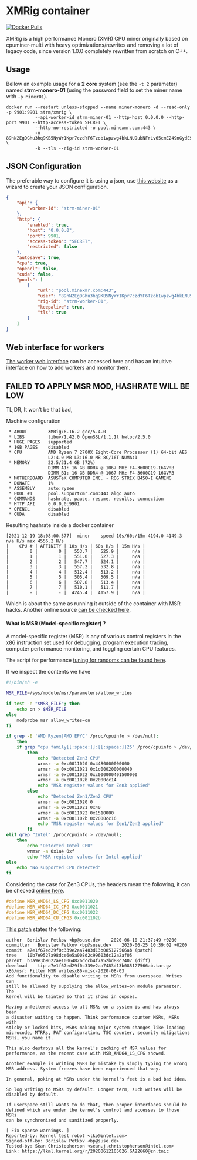 # XMRig container

[![Docker Pulls](https://img.shields.io/docker/pulls/strm/xmrig.svg?style=plastic)](https://hub.docker.com/r/strm/xmrig/)

XMRig is a high performance Monero (XMR) CPU miner originally based on
cpuminer-multi with heavy optimizations/rewrites and removing a lot of legacy
code, since version 1.0.0 completely rewritten from scratch on C++.

## Usage

Bellow an example usage for a **2 core** system (see the `-t 2` parameter) named
**strm-monero-01** (using the password field to set the miner name with `-p Miner01`).

```
docker run --restart unless-stopped --name miner-monero -d --read-only -p 9901:9901 strm/xmrig \
           --api-worker-id strm-miner-01 --http-host 0.0.0.0 --http-port 9901 --http-access-token SECRET \
           --http-no-restricted -o pool.minexmr.com:443 \
           -u 89hN2EgDGhu3hq9KB5NyWr1Kpr7czdYF6Tzob1wpzwg4bkLNU9ubNFrLv65cmE249nGydESohbatFVJZDduT6x1LCBt1DYR \
           -k --tls --rig-id strm-worker-01
```

## JSON Configuration

The preferable way to configure it is using a json, use [this
website](https://xmrig.com/wizard#start) as a wizard to create your JSON
configuration.

```json
{
    "api": {
        "worker-id": "strm-miner-01"
    },
    "http": {
        "enabled": true,
        "host": "0.0.0.0",
        "port": 9901,
        "access-token": "SECRET",
        "restricted": false
    },
    "autosave": true,
    "cpu": true,
    "opencl": false,
    "cuda": false,
    "pools": [
        {
            "url": "pool.minexmr.com:443",
            "user": "89hN2EgDGhu3hq9KB5NyWr1Kpr7czdYF6Tzob1wpzwg4bkLNU9ubNFrLv65cmE249nGydESohbatFVJZDduT6x1LCBt1DYR",
            "rig-id": "strm-worker-01",
            "keepalive": true,
            "tls": true
        }
    ]
}
```

## Web interface for workers

[The worker web interface](http://workers.xmrig.info/) can be accessed here and
has an intuitive interface on how to add workers and monitor them.

## FAILED TO APPLY MSR MOD, HASHRATE WILL BE LOW

TL;DR, It won't be that bad,

Machine configuration
```
 * ABOUT        XMRig/6.16.2 gcc/5.4.0
 * LIBS         libuv/1.42.0 OpenSSL/1.1.1l hwloc/2.5.0
 * HUGE PAGES   supported
 * 1GB PAGES    disabled
 * CPU          AMD Ryzen 7 2700X Eight-Core Processor (1) 64-bit AES
                L2:4.0 MB L3:16.0 MB 8C/16T NUMA:1
 * MEMORY       22.5/31.4 GB (72%)
                DIMM_A1: 16 GB DDR4 @ 1067 MHz F4-3600C19-16GVRB
                DIMM_B1: 16 GB DDR4 @ 1067 MHz F4-3600C19-16GVRB
 * MOTHERBOARD  ASUSTeK COMPUTER INC. - ROG STRIX B450-I GAMING
 * DONATE       1%
 * ASSEMBLY     auto:ryzen
 * POOL #1      pool.supportxmr.com:443 algo auto
 * COMMANDS     hashrate, pause, resume, results, connection
 * HTTP API     0.0.0.0:9901 
 * OPENCL       disabled
 * CUDA         disabled
```

Resulting hashrate inside a docker container

```
[2021-12-19 18:08:00.577]  miner    speed 10s/60s/15m 4194.0 4149.3 n/a H/s max 4556.2 H/s
|    CPU # | AFFINITY | 10s H/s | 60s H/s | 15m H/s |
|        0 |        0 |   553.7 |   525.9 |     n/a |
|        1 |        1 |   551.0 |   527.3 |     n/a |
|        2 |        2 |   547.7 |   524.1 |     n/a |
|        3 |        3 |   557.2 |   532.8 |     n/a |
|        4 |        4 |   512.4 |   513.2 |     n/a |
|        5 |        5 |   505.4 |   509.5 |     n/a |
|        6 |        6 |   507.8 |   513.4 |     n/a |
|        7 |        7 |   510.1 |   511.7 |     n/a |
|        - |        - |  4245.4 |  4157.9 |     n/a |
```

Which is about the same as running it outside of the container with MSR hacks.
Another online source [can be checked
here](https://www.betterhash.net/AMD-Ryzen-7-2700X-Eight-Core-Processor-mining-profitability-15521.html).


#### What is MSR (Model-specific register) ?

A model-specific register (MSR) is any of various control registers in the x86
instruction set used for debugging, program execution tracing, computer
performance monitoring, and toggling certain CPU features.

The script for performance [tuning for randomx can be found
here](https://raw.githubusercontent.com/xmrig/xmrig/dev/scripts/randomx_boost.sh).

If we inspect the contents we have

```bash
#!/bin/sh -e

MSR_FILE=/sys/module/msr/parameters/allow_writes

if test -e "$MSR_FILE"; then
	echo on > $MSR_FILE
else
	modprobe msr allow_writes=on
fi

if grep -E 'AMD Ryzen|AMD EPYC' /proc/cpuinfo > /dev/null;
	then
	if grep "cpu family[[:space:]]:[[:space:]]25" /proc/cpuinfo > /dev/null;
		then
			echo "Detected Zen3 CPU"
			wrmsr -a 0xc0011020 0x4480000000000
			wrmsr -a 0xc0011021 0x1c000200000040
			wrmsr -a 0xc0011022 0xc000000401500000
			wrmsr -a 0xc001102b 0x2000cc14
			echo "MSR register values for Zen3 applied"
		else
			echo "Detected Zen1/Zen2 CPU"
			wrmsr -a 0xc0011020 0
			wrmsr -a 0xc0011021 0x40
			wrmsr -a 0xc0011022 0x1510000
			wrmsr -a 0xc001102b 0x2000cc16
			echo "MSR register values for Zen1/Zen2 applied"
		fi
elif grep "Intel" /proc/cpuinfo > /dev/null;
	then
		echo "Detected Intel CPU"
		wrmsr -a 0x1a4 0xf
		echo "MSR register values for Intel applied"
else
	echo "No supported CPU detected"
fi
```

Considering the case for Zen3 CPUs, the headers mean the following, it can be
checked [online
here](https://elixir.bootlin.com/linux/latest/source/arch/x86/include/asm/msr-index.h#L457).

```C
#define MSR_AMD64_LS_CFG 0xc0011020
#define MSR_AMD64_IC_CFG 0xc0011021
#define MSR_AMD64_DC_CFG 0xc0011022
#define MSR_AMD64_CU_CFG3 0xc001102b
```

[This
patch](https://git.kernel.org/pub/scm/linux/kernel/git/tip/tip.git/commit/?h=x86/misc&id=a7e1f67ed29f0c339e2aa7483d13b085127566ab)
states the following:


```
author	Borislav Petkov <bp@suse.de>	2020-06-10 21:37:49 +0200
committer	Borislav Petkov <bp@suse.de>	2020-06-25 10:39:02 +0200
commit	a7e1f67ed29f0c339e2aa7483d13b085127566ab (patch)
tree	10b7e9527a98dce6e5a008d2c99603dc12a2af05
parent	b3a9e3b9622ae10064826dccb4f7a52bd88c7407 (diff)
download	tip-a7e1f67ed29f0c339e2aa7483d13b085127566ab.tar.gz
x86/msr: Filter MSR writesx86-misc-2020-08-03
Add functionality to disable writing to MSRs from userspace. Writes can
still be allowed by supplying the allow_writes=on module parameter. The
kernel will be tainted so that it shows in oopses.

Having unfettered access to all MSRs on a system is and has always been
a disaster waiting to happen. Think performance counter MSRs, MSRs with
sticky or locked bits, MSRs making major system changes like loading
microcode, MTRRs, PAT configuration, TSC counter, security mitigations
MSRs, you name it.

This also destroys all the kernel's caching of MSR values for
performance, as the recent case with MSR_AMD64_LS_CFG showed.

Another example is writing MSRs by mistake by simply typing the wrong
MSR address. System freezes have been experienced that way.

In general, poking at MSRs under the kernel's feet is a bad bad idea.

So log writing to MSRs by default. Longer term, such writes will be
disabled by default.

If userspace still wants to do that, then proper interfaces should be
defined which are under the kernel's control and accesses to those MSRs
can be synchronized and sanitized properly.

[ Fix sparse warnings. ]
Reported-by: kernel test robot <lkp@intel.com>
Signed-off-by: Borislav Petkov <bp@suse.de>
Tested-by: Sean Christopherson <sean.j.christopherson@intel.com>
Link: https://lkml.kernel.org/r/20200612105026.GA22660@zn.tnic
```
